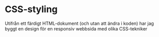 # CSS-styling
Utifrån ett färdigt HTML-dokument (och utan att ändra i koden) har jag byggt en design för en responsiv webbsida med olika CSS-tekniker
